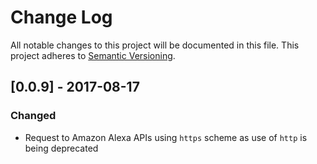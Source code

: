 # Change Log
All notable changes to this project will be documented in this file.
This project adheres to [Semantic Versioning](http://semver.org/).

## [0.0.9] - 2017-08-17
### Changed
- Request to Amazon Alexa APIs using `https` scheme as use of `http` is being deprecated
